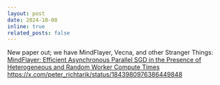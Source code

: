 ```yaml
---
layout: post
date: 2024-10-08
inline: true
related_posts: false
---
```


New paper out; we have MindFlayer, Vecna, and other Stranger Things:
[MindFlayer: Efficient Asynchronous Parallel SGD in the Presence of Heterogeneous and Random Worker Compute Times](https://arxiv.org/abs/2410.04285) 
https://x.com/peter_richtarik/status/1843980976386449848